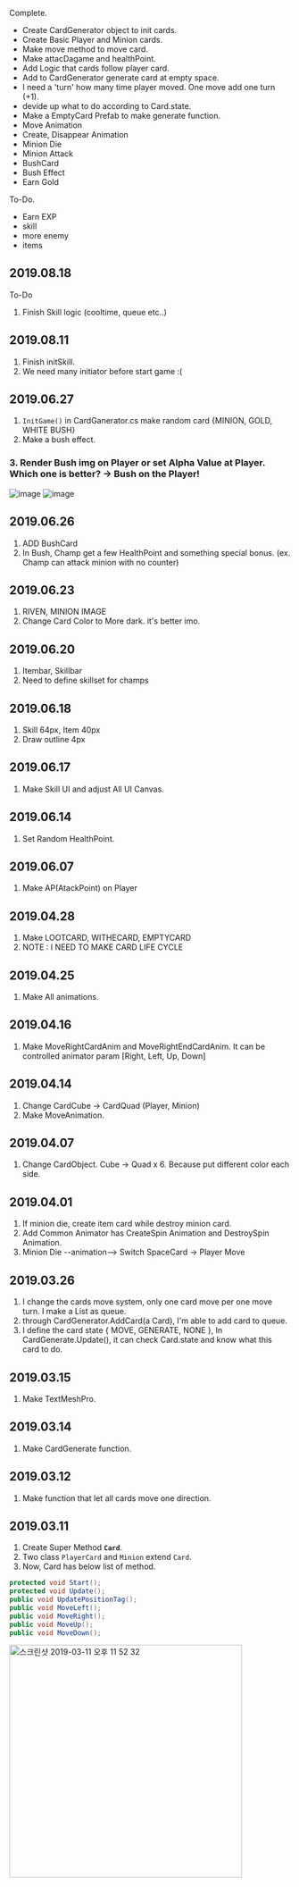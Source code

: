 Complete. 
- Create CardGenerator object to init cards.  
- Create Basic Player and Minion cards.  
- Make move method to move card.  
- Make attacDagame and healthPoint.  
- Add Logic that cards follow player card.  
- Add to CardGenerator generate card at empty space.  
- I need a 'turn' how many time player moved. One move add one turn (+1).
- devide up what to do according to Card.state.
- Make a EmptyCard Prefab to make generate function.
- Move Animation
- Create, Disappear Animation
- Minion Die
- Minion Attack
- BushCard
- Bush Effect
- Earn Gold


To-Do. 
  - Earn EXP
  - skill
  - more enemy
  - items

## 2019.08.18
To-Do
1. Finish Skill logic (cooltime, queue etc..)


## 2019.08.11
1. Finish initSkill. 
2. We need many initiator before start game :(

## 2019.06.27
1. `InitGame()` in CardGanerator.cs make random card {MINION, GOLD, WHITE BUSH}
2. Make a bush effect.
### 3. Render Bush img on Player or set Alpha Value at Player. Which one is better? -> Bush on the Player!

![image](https://user-images.githubusercontent.com/14961794/60269834-292cf880-992a-11e9-8b23-ae3a2b880d63.png)
![image](https://user-images.githubusercontent.com/14961794/60273973-33eb8b80-9932-11e9-8819-86652d8ccc6a.png)

## 2019.06.26
1. ADD BushCard
2. In Bush, Champ get a few HealthPoint and something special bonus. (ex. Champ can attack minion with no counter)

## 2019.06.23
1. RIVEN, MINION IMAGE
2. Change Card Color to More dark. it's better imo.

## 2019.06.20
1. Itembar, Skillbar
2. Need to define skillset for champs

## 2019.06.18
1. Skill 64px, Item 40px
2. Draw outline 4px

## 2019.06.17
1. Make Skill UI and adjust All UI Canvas.

## 2019.06.14
1. Set Random HealthPoint.

## 2019.06.07
1. Make AP(AtackPoint) on Player

## 2019.04.28
1. Make LOOTCARD, WITHECARD, EMPTYCARD
2. NOTE : I NEED TO MAKE CARD LIFE CYCLE

## 2019.04.25
1. Make All animations.

## 2019.04.16
1. Make MoveRightCardAnim and MoveRightEndCardAnim. It can be controlled animator param [Right, Left, Up, Down] 

## 2019.04.14
1. Change CardCube -> CardQuad (Player, Minion)
2. Make MoveAnimation.

## 2019.04.07
1. Change CardObject. Cube -> Quad x 6. Because put different color each side.

## 2019.04.01
1. If minion die, create item card while destroy minion card. 
2. Add Common Animator has CreateSpin Animation and DestroySpin Animation.
3. Minion Die --animation--> Switch SpaceCard -> Player Move

## 2019.03.26
1. I change the cards move system, only one card move per one move turn. I make a List<Card> as queue.  
2. through CardGenerator.AddCard(a Card), I'm able to add card to queue.
3. I define the card state { MOVE, GENERATE, NONE }, In CardGenerate.Update(), it can check Card.state and know what this card to do.

## 2019.03.15
1. Make TextMeshPro.

## 2019.03.14
1. Make CardGenerate function.

## 2019.03.12
1. Make function that let all cards move one direction.


## 2019.03.11
1. Create Super Method __`Card`__. 
2. Two class `PlayerCard` and `Minion` extend `Card`.
3. Now, Card has below list of method.
```C#
protected void Start();
protected void Update();
public void UpdatePositionTag();
public void MoveLeft();
public void MoveRight();
public void MoveUp();
public void MoveDown();
```

<img width="417" alt="스크린샷 2019-03-11 오후 11 52 32" src="https://user-images.githubusercontent.com/14961794/54133071-c25a0100-4458-11e9-8986-3524e46d95c9.png">


